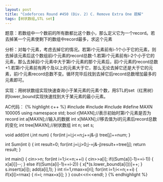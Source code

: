 ```yaml
---
layout: post
title: "Codeforces Round #450 (Div. 2) C. Remove Extra One 题解"
tags: [树状数组,STL set]
---
```


题意：若数组中一个数前的所有数都比这个数小，那么定义它为一个record。若去掉某一个元素使剩下的数组中record最多，求这个元素

分析：对每个元素，考虑去掉它的情况。若第i个元素前有i-1个小于它的元素，则去掉该元素后这个数组前i个元素的record总数-1.若第i个元素前有i-2个小于它的元素，那么去掉前i个元素中大于第i个元素的那个元素后，前i个元素的record总数+1.若第i个元素前有两个及以上的元素大于它，那么无论去掉它还是大于它的元素，前i个元素record总数不变。循环完毕后找到去掉它后record总数增加最多的元素即可。

实现：用树状数组实现快速查询小于某元素的元素个数，用STL的set（红黑树）的lower_bound实现快速找到大于某元素的最小元素。

AC代码：
{% highlight c++ %}
#include <iostream>
#include<algorithm>
#include<set>
#define MAXN 100005
using namespace std;
bool r[MAXN];//表示初始时第i个元素是否为record
int a[MAXN];//输入的数据
int x[MAXN];//移去值为i的元素后record总数的变化
int tree[MAXN];//树状数组
int n;
set<int> s;

void add(int i,int num)
{
    for(int j=i;j<=n;j+=j&-j) tree[j]+=num;
}

int Sum(int i)
{
    int result=0;
    for(int j=i;j>0;j-=j&-j)result+=tree[j];
    return result;
}

int main()
{
    cin>>n;
    for(int i=1;i<=n;++i)
    {
        cin>>a[i];
        if((Sum(a[i]-1)==i-1))
        {
            x[a[i]]--;
        }
        else if((Sum(a[i]-1)==i-2))
        {
            x[*(s.lower_bound(a[i]))]++;
        }
        s.insert(a[i]);
        add(a[i],1);
    }
    int ri=1,rmax=x[ri];
    for(int i=1;i<=n;++i)
    {
        if(x[i]>rmax)
        {
            ri=i;
            rmax=x[i];
        }
    }
    cout<<ri<<endl;
}
{% endhighlight %}
